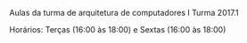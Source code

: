 Aulas da turma de arquitetura de computadores I Turma 2017.1

Horários: Terças (16:00 às 18:00) e Sextas (16:00 às 18:00)
